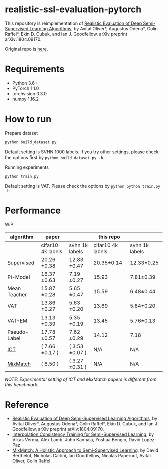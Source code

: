 # realistic-ssl-evaluation-pytorch
This repository is reimplementation of [Realistic Evaluation of Deep Semi-Supervised Learning Algorithms](https://arxiv.org/abs/1804.09170), by Avital Oliver*, Augustus Odena*, Colin Raffel*, Ekin D. Cubuk, and Ian J. Goodfellow, arXiv preprint arXiv:1804.09170.

Original repo is [here](https://github.com/brain-research/realistic-ssl-evaluation).

# Requirements
- Python 3.6+
- PyTorch 1.1.0
- torchvision 0.3.0
- numpy 1.16.2

# How to run
Prepare dataset

```python
python build_dataset.py
```

Default setting is SVHN 1000 labels. If you try other settings, please check the options first by ```python build_dataset.py -h```.

Running experiments

```python
python train.py
```

Default setting is VAT. Please check the options by ```python python train.py -h```

# Performance
WIP

|algorithm|paper||this repo| |
|--|--|--|--|--|
||cifar10 4k labels|svhn 1k labels|cifar10 4k labels|svhn 1k labels|
|Supervised|20.26 ±0.38|12.83 ±0.47|20.35±0.14|12.33±0.25
|Pi-Model|16.37 ±0.63|7.19 ±0.27|15.93|7.81±0.39
|Mean Teacher|15.87 ±0.28|5.65 ±0.47|15.59|6.48±0.44
|VAT|13.86 ±0.27|5.63 ±0.20|13.69|5.84±0.20
|VAT+EM|13.13 ±0.39|5.35 ±0.19|13.45|5.76±0.13
|Pseudo-Label|17.78 ±0.57|7.62 ±0.29|14.12|7.18
|[ICT](https://arxiv.org/abs/1903.03825)|( 7.66 ±0.17 )|( 3.53 ±0.07 )|N/A|N/A
|[MixMatch](https://arxiv.org/abs/1905.02249)|( 6.50 )|( 3.27 ±0.31 )|N/A|N/A

*NOTE: Experimental setting of ICT and MixMatch papers is different from this benchmark.*

# Reference
- [Realistic Evaluation of Deep Semi-Supervised Learning Algorithms](https://arxiv.org/abs/1804.09170), by Avital Oliver*, Augustus Odena*, Colin Raffel*, Ekin D. Cubuk, and Ian J. Goodfellow, arXiv preprint arXiv:1804.09170.
- [Interpolation Consistency Training for Semi-Supervised Learning](https://arxiv.org/abs/1903.03825), by Vikas Verma, Alex Lamb, Juho Kannala, Yoshua Bengio, David Lopez-Paz
- [MixMatch: A Holistic Approach to Semi-Supervised Learning](https://arxiv.org/abs/1905.02249), by David Berthelot, Nicholas Carlini, Ian Goodfellow, Nicolas Papernot, Avital Oliver, Colin Raffel
